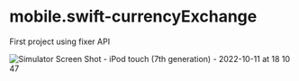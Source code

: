 # mobile.swift-currencyExchange
First project using fixer API

![Simulator Screen Shot - iPod touch (7th generation) - 2022-10-11 at 18 10 47](https://user-images.githubusercontent.com/38266349/195203478-4325c33f-f3a1-43c6-82e3-87cc046ff81c.png)
